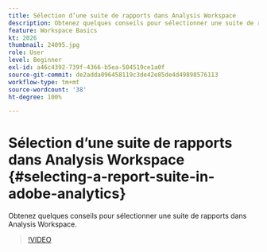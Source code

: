 ```yaml
---
title: Sélection d’une suite de rapports dans Analysis Workspace
description: Obtenez quelques conseils pour sélectionner une suite de rapports dans Analysis Workspace.
feature: Workspace Basics
kt: 2026
thumbnail: 24095.jpg
role: User
level: Beginner
exl-id: a46c4392-739f-4366-b5ea-504519ce1a0f
source-git-commit: de2adda096458119c3de42e85de4d49898576113
workflow-type: tm+mt
source-wordcount: '38'
ht-degree: 100%

---
```


# Sélection d’une suite de rapports dans Analysis Workspace {#selecting-a-report-suite-in-adobe-analytics}

Obtenez quelques conseils pour sélectionner une suite de rapports dans Analysis Workspace.

>[!VIDEO](https://video.tv.adobe.com/v/23967/?quality=12&learn=on)
